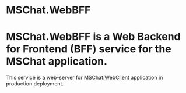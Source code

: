 # MSChat.WebBFF #

# MSChat.WebBFF is a Web Backend for Frontend (BFF) service for the MSChat application.
This service is a web-server for MSChat.WebClient application in production deployment.